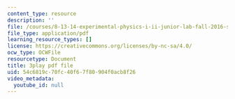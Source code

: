 ```yaml
---
content_type: resource
description: ''
file: /courses/8-13-14-experimental-physics-i-ii-junior-lab-fall-2016-spring-2017/54c6819c70fc40f67f80904f0acb8f26_8eOshgFmmgA.pdf
file_type: application/pdf
learning_resource_types: []
license: https://creativecommons.org/licenses/by-nc-sa/4.0/
ocw_type: OCWFile
resourcetype: Document
title: 3play pdf file
uid: 54c6819c-70fc-40f6-7f80-904f0acb8f26
video_metadata:
  youtube_id: null
---
```


